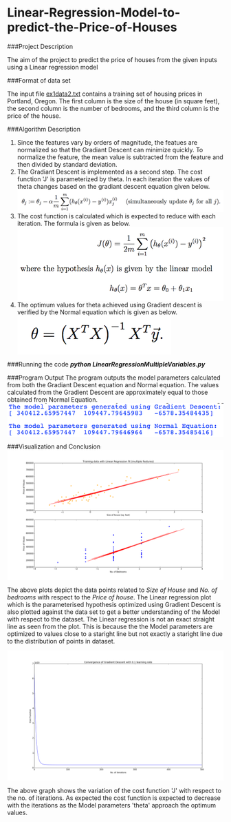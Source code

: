 # Linear-Regression-Model-to-predict-the-Price-of-Houses

###Project Description

<p>The aim of the project to predict the price of houses from the given inputs using a Linear regression model</p>

###Format of data set
<p>The input file <a href="https://github.com/NandanNayak/Linear-Regression-Model-to-predict-the-Price-of-Houses/blob/master/ex1data2.txt">ex1data2.txt</a> contains a training set of housing prices in Portland, Oregon. The first column is the size of the house (in square feet), the second column is the number of bedrooms, and the third column is the price of the house. </p>

###Algorithm Description
<p>
<ol>
<li>Since the features vary by orders of magnitude, the featues are normalized so that the Gradiant Descent can minimize quickly. To normalize the feature, the mean value is subtracted from the feature and then divided by standard deviation.</li>
<li>The Gradiant Descent is implemented as a second step. The cost function 'J' is parameterized by theta. In each iteration the values of theta changes based on the gradiant descent equation given below.</li>
<img src="https://github.com/NandanNayak/Linear-Regression-Model-to-predict-the-Price-of-Houses/blob/master/GradiantDescentEqn.png" align="center" />
<li>The cost function is calculated which is expected to reduce with each iteration. The formula is given as below.</li> 
<img src="https://github.com/NandanNayak/Linear-Regression-Model-to-predict-the-Price-of-Houses/blob/master/CostFunctionEqn.png" align="center" />
<li>The optimum values for theta achieved using Gradient descent is verified by the Normal equation which is given as below.</li>
<img src="https://github.com/NandanNayak/Linear-Regression-Model-to-predict-the-Price-of-Houses/blob/master/Normal%20Equation.png" align="center">
</ol>
</p>

###Running the code
<strong><em>python LinearRegressionMultipleVariables.py</em></strong>

###Program Output
The program outputs the model parameters calculated from both the Gradiant Descent equation and Normal equation. The values calculated from the Gradient Descent are approximately equal to those obtained from Normal Equation.
<img src="https://github.com/NandanNayak/Linear-Regression-Model-to-predict-the-Price-of-Houses/blob/master/Output.png" align="center"/>

###Visualization and Conclusion
<img src="https://github.com/NandanNayak/Linear-Regression-Model-to-predict-the-Price-of-Houses/blob/master/Visualization.png" align="center">
<p>The above plots depict the data points related to <em>Size of House</em> and <em>No. of bedrooms</em> with respect to the <em>Price of house</em>. The Linear regression plot which is the parameterised hypothesis optimized using Gradient Descent is also plotted against the data set to get a better understanding of the Model with respect to the dataset. The Linear regression is not an exact straight line as seen from the plot. This is because the the Model parameters are optimized to values close to a staright line but not exactly a staright line due to the distribution of points in dataset. </p>

<img src="https://github.com/NandanNayak/Linear-Regression-Model-to-predict-the-Price-of-Houses/blob/master/CostFunctionVariation.png" align="center">
<p>The above graph shows the variation of the cost function 'J' with respect to the no. of iterations. As expected the cost function is expected to decrease with the iterations as the Model parameters 'theta' approach the optimum values.</p>

